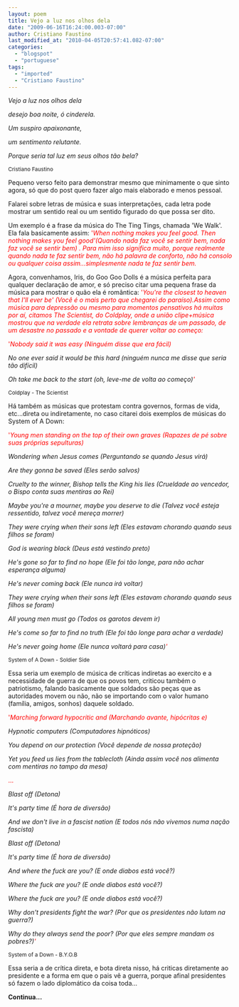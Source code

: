 ```yaml
---
layout: poem
title: Vejo a luz nos olhos dela
date: "2009-06-16T16:24:00.003-07:00"
author: Cristiano Faustino
last_modified_at: "2010-04-05T20:57:41.082-07:00"
categories:
  - "blogspot"
  - "portuguese"
tags:
  - "imported"
  - "Cristiano Faustino"
---
```


<span style="font-style: italic;">Vejo a luz nos olhos dela

<span style="font-style: italic;">desejo boa noite, ó cinderela.

<span style="font-style: italic;">Um suspiro apaixonante,

<span style="font-style: italic;">um sentimento relutante.

<span style="font-style: italic;">Porque seria tal luz em seus olhos tão bela?

<span style="font-size:85%;">Cristiano Faustino

Pequeno verso feito para demonstrar mesmo que minimamente o que sinto agora, só que do post quero fazer algo mais elaborado e menos pessoal.

Falarei sobre letras de música e suas interpretações, cada letra pode mostrar um sentido real ou um sentido figurado do que possa ser dito.

Um exemplo é a frase da música do The Ting Tings, chamada 'We Walk'. Ela fala basicamente assim: <span style="color: rgb(255, 0, 0);">'<span style="font-style: italic;">When nothing makes you feel good. Then nothing makes you feel good<span style="color: rgb(255, 0, 0);">'(Quando nada faz você se sentir bem, nada faz você se sentir bem) . Para mim isso significa muito, porque realmente quando nada te faz sentir bem, não há palavra de conforto, não há consolo ou qualquer coisa assim...simplesmente nada te faz sentir bem.

Agora, convenhamos, Iris, do Goo Goo Dolls é a música perfeita para qualquer declaração de amor, e só preciso citar uma pequena frase da música para mostrar o quão ela é romântica: <span style="color: rgb(255, 0, 0);">'<span style="font-style: italic;">You're the closest to heaven that I'll ever be<span style="color: rgb(255, 0, 0);">' (Você é o mais perto que chegarei do paraíso).Assim como música para depressão ou mesmo para momentos pensativos há muitas por aí, citamos The Scientist, do Coldplay, onde a união clipe+música mostrou que na verdade ela retrata sobre lembranças de um passado, de um desastre no passado e a vontade de querer voltar ao começo:

<span style="color: rgb(255, 0, 0);">'<span style="font-style: italic;">Nobody said it was easy (Ninguém disse que era fácil)

<span style="font-style: italic;">No one ever said it would be this hard (ninguém nunca me disse que seria tão difícil)

<span style="font-style: italic;">Oh take me back to the start (oh, leve-me de volta ao começo)<span style="color: rgb(255, 0, 0);">'

<span style="font-size:85%;">Coldplay - The Scientist

Há também as músicas que protestam contra governos, formas de vida, etc...direta ou indiretamente, no caso citarei dois exemplos de músicas do System of A Down:

<span style="color: rgb(255, 0, 0);">'<span style="font-style: italic;">Young men standing on the top of their own graves (Rapazes de pé sobre suas próprias sepulturas)

<span style="font-style: italic;">Wondering when Jesus comes (Perguntando se quando Jesus virá)

<span style="font-style: italic;">Are they gonna be saved (Eles serão salvos)

<span style="font-style: italic;">Cruelty to the winner, Bishop tells the King his lies (Crueldade ao vencedor, o Bispo conta suas mentiras ao Rei)

<span style="font-style: italic;">Maybe you're a mourner, maybe you deserve to die (Talvez você esteja ressentido, talvez você mereça morrer)

<span style="font-style: italic;">They were crying when their sons left (<span style="font-style: italic;">Eles estavam chorando quando seus filhos se foram)

<span style="font-style: italic;">God is wearing black (Deus está vestindo preto)

<span style="font-style: italic;">He's gone so far to find no hope (Ele foi tão longe, para não achar esperança alguma)

<span style="font-style: italic;">He's never coming back (Ele nunca irá voltar)

<span style="font-style: italic;">They were crying when their sons left (Eles estavam chorando quando seus filhos se foram)

<span style="font-style: italic;">All young men must go (Todos os garotos devem ir)

<span style="font-style: italic;">He's come so far to find no truth (Ele foi tão longe para achar a verdade)

<span style="font-style: italic;">He's never going home (Ele nunca voltará para casa)<span style="color: rgb(255, 0, 0);">'

<span style="font-size:85%;">System of A Down - Soldier Side

Essa seria um exemplo de música de críticas indiretas ao exercito e a necessidade de guerra de que os povos tem, criticou também o patriotismo, falando basicamente que soldados são peças que as autoridades movem ou não, não se importando com o valor humano (família, amigos, sonhos) daquele soldado.

<span style="color: rgb(255, 0, 0);">'<span style="font-style: italic;">Marching forward hypocritic and (Marchando avante, hipócritas e)

<span style="font-style: italic;">Hypnotic computers (Computadores hipnóticos)

<span style="font-style: italic;">You depend on our protection (Você depende de nossa proteção)

<span style="font-style: italic;">Yet you feed us lies from the tablecloth (Ainda assim você nos alimenta com mentiras no tampo da mesa)

<span style="color: rgb(255, 0, 0);">...

<span style="font-style: italic;">Blast off (Detona)

<span style="font-style: italic;">It's party time (É hora de diversão)

<span style="font-style: italic;">And we don't live in a fascist nation (E todos nós não vivemos numa nação fascista)

<span style="font-style: italic;">Blast off (Detona)

<span style="font-style: italic;">It's party time (É hora de diversão)

<span style="font-style: italic;">And where the fuck are you? (E onde diabos está você?)

<span style="font-style: italic;">Where the fuck are you? (E onde diabos está você?)

<span style="font-style: italic;">Where the fuck are you? (E onde diabos está você?)

<span style="font-style: italic;">Why don't presidents fight the war? (Por que os presidentes não lutam na guerra?)

<span style="font-style: italic;">Why do they always send the poor? (Por que eles sempre mandam os pobres?)<span style="color: rgb(255, 0, 0);">'

<span style="font-size:85%;">System of a Down - B.Y.O.B

Essa seria a de crítica direta, e bota direta nisso, há criticas diretamente ao presidente e a forma em que o pais vê a guerra, porque afinal presidentes só fazem o lado diplomático da coisa toda...

<span style="font-weight: bold;">Continua...